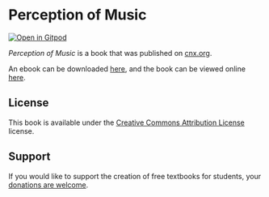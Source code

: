 # Perception of Music

[![Open in Gitpod](https://gitpod.io/button/open-in-gitpod.svg)](https://gitpod.io/from-referrer/)

_Perception of Music_ is a book that was published on [cnx.org](https://cnx.org/).

An ebook can be downloaded [here](https://github.com/cnx-user-books/cnxbook-perception-of-music/releases/latest), and the book can be viewed online [here](https://github.com/cnx-user-books/cnxbook-perception-of-music/releases/latest).

## License
This book is available under the [Creative Commons Attribution License](./LICENSE) license.

## Support
If you would like to support the creation of free textbooks for students, your [donations are welcome](https://riceconnect.rice.edu/donation/support-openstax-banner).
